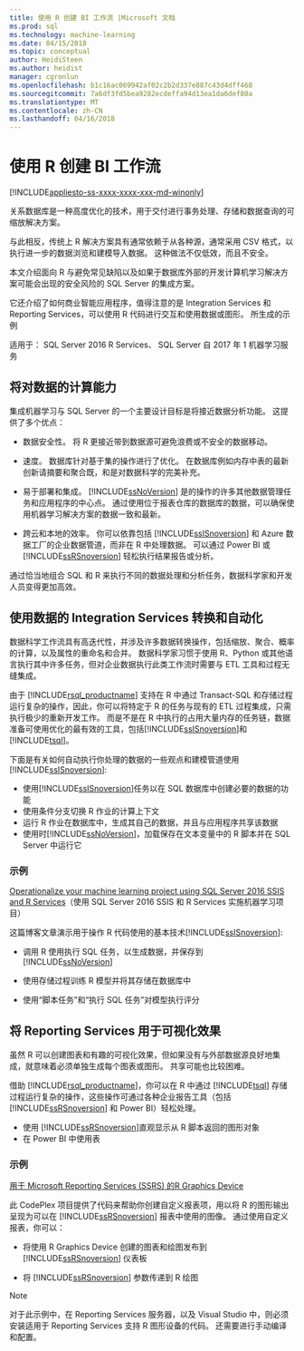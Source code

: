 ```yaml
---
title: 使用 R 创建 BI 工作流 |Microsoft 文档
ms.prod: sql
ms.technology: machine-learning
ms.date: 04/15/2018
ms.topic: conceptual
author: HeidiSteen
ms.author: heidist
manager: cgronlun
ms.openlocfilehash: b1c16ac069942af02c2b2d337e887c43d4dff468
ms.sourcegitcommit: 7a6df3fd5bea9282ecdeffa94d13ea1da6def80a
ms.translationtype: MT
ms.contentlocale: zh-CN
ms.lasthandoff: 04/16/2018
---
```

# <a name="creating-bi-workflows-with-r"></a>使用 R 创建 BI 工作流
[!INCLUDE[appliesto-ss-xxxx-xxxx-xxx-md-winonly](../../includes/appliesto-ss-xxxx-xxxx-xxx-md-winonly.md)]

关系数据库是一种高度优化的技术，用于交付进行事务处理、存储和数据查询的可缩放解决方案。

与此相反，传统上 R 解决方案具有通常依赖于从各种源，通常采用 CSV 格式，以执行进一步的数据浏览和建模导入数据。 这种做法不仅低效，而且不安全。

本文介绍面向 R 与避免常见缺陷以及如果于数据库外部的开发计算机学习解决方案可能会出现的安全风险的 SQL Server 的集成方案。

它还介绍了如何商业智能应用程序，值得注意的是 Integration Services 和 Reporting Services，可以使用 R 代码进行交互和使用数据或图形。 所生成的示例

适用于： SQL Server 2016 R Services、 SQL Server 自 2017 年 1 机器学习服务

## <a name="bring-compute-power-to-the-data"></a>将对数据的计算能力

集成机器学习与 SQL Server 的一个主要设计目标是将接近数据分析功能。 这提供了多个优点：

+ 数据安全性。 将 R 更接近带到数据源可避免浪费或不安全的数据移动。

+ 速度。 数据库针对基于集的操作进行了优化。 在数据库例如内存中表的最新创新请摘要和聚合既，和是对数据科学的完美补充。

+ 易于部署和集成。 [!INCLUDE[ssNoVersion](../../includes/ssnoversion-md.md)] 是的操作的许多其他数据管理任务和应用程序的中心点。 通过使用位于报表仓库的数据库的数据，可以确保使用机器学习解决方案的数据一致和最新。 

+ 跨云和本地的效率。 你可以依靠包括 [!INCLUDE[ssISnoversion](../../includes/ssisnoversion-md.md)] 和 Azure 数据工厂的企业数据管道，而非在 R 中处理数据。 可以通过 Power BI 或 [!INCLUDE[ssRSnoversion](../../includes/ssrsnoversion-md.md)] 轻松执行结果报告或分析。

通过恰当地组合 SQL 和 R 来执行不同的数据处理和分析任务，数据科学家和开发人员变得更加高效。

## <a name="use-integration-services-for-data-transformation-and-automation"></a>使用数据的 Integration Services 转换和自动化

数据科学工作流具有高迭代性，并涉及许多数据转换操作，包括缩放、聚合、概率的计算，以及属性的重命名和合并。 数据科学家习惯于使用 R、Python 或其他语言执行其中许多任务，但对企业数据执行此类工作流时需要与 ETL 工具和过程无缝集成。

由于 [!INCLUDE[rsql_productname](../../includes/rsql-productname-md.md)] 支持在 R 中通过 Transact-SQL 和存储过程运行复杂的操作，因此，你可以将特定于 R 的任务与现有的 ETL 过程集成，只需执行极少的重新开发工作。 而是不是在 R 中执行的占用大量内存的任务链，数据准备可使用优化的最有效的工具，包括[!INCLUDE[ssISnoversion](../../includes/ssisnoversion-md.md)]和[!INCLUDE[tsql](../../includes/tsql-md.md)]。 

下面是有关如何自动执行你处理的数据的一些观点和建模管道使用[!INCLUDE[ssISnoversion](../../includes/ssisnoversion-md.md)]:

+ 使用[!INCLUDE[ssISnoversion](../../includes/ssisnoversion-md.md)]任务以在 SQL 数据库中创建必要的数据的功能
+ 使用条件分支切换 R 作业的计算上下文
+ 运行 R 作业在数据库中，生成其自己的数据，并且与应用程序共享该数据
+ 使用时[!INCLUDE[ssNoVersion](../../includes/ssnoversion-md.md)]，加载保存在文本变量中的 R 脚本并在 SQL Server 中运行它

### <a name="examples"></a>示例

[Operationalize your machine learning project using SQL Server 2016 SSIS and R Services](https://blogs.msdn.microsoft.com/ssis/2016/01/11/operationalize-your-machine-learning-project-using-sql-server-2016-ssis-and-r-services/)（使用 SQL Server 2016 SSIS 和 R Services 实施机器学习项目）  

这篇博客文章演示用于操作 R 代码使用的基本技术[!INCLUDE[ssISnoversion](../../includes/ssisnoversion-md.md)]: 

+ 调用 R 使用执行 SQL 任务，以生成数据，并保存到 [!INCLUDE[ssNoVersion](../../includes/ssnoversion-md.md)]

+ 使用存储过程训练 R 模型并将其存储在数据库中

+ 使用“脚本任务”和“执行 SQL 任务”对模型执行评分

##  <a name="bkmk_ssrs"></a> 将 Reporting Services 用于可视化效果

虽然 R 可以创建图表和有趣的可视化效果，但如果没有与外部数据源良好地集成，就意味着必须单独生成每个图表或图形。 共享可能也比较困难。

借助 [!INCLUDE[rsql_productname](../../includes/rsql-productname-md.md)]，你可以在 R 中通过 [!INCLUDE[tsql](../../includes/tsql-md.md)] 存储过程运行复杂的操作，这些操作可通过各种企业报告工具（包括 [!INCLUDE[ssRSnoversion](../../includes/ssrsnoversion-md.md)] 和 Power BI）轻松处理。

+ 使用 [!INCLUDE[ssRSnoversion](../../includes/ssrsnoversion-md.md)]直观显示从 R 脚本返回的图形对象
+ 在 Power BI 中使用表

### <a name="examples"></a>示例

[用于 Microsoft Reporting Services (SSRS) 的R Graphics Device](https://rgraphicsdevice.codeplex.com/)

此 CodePlex 项目提供了代码来帮助你创建自定义报表项，用以将 R 的图形输出呈现为可以在 [!INCLUDE[ssRSnoversion](../../includes/ssrsnoversion-md.md)] 报表中使用的图像。  通过使用自定义报表，你可以：

+ 将使用 R Graphics Device 创建的图表和绘图发布到 [!INCLUDE[ssRSnoversion](../../includes/ssrsnoversion-md.md)] 仪表板

+ 将 [!INCLUDE[ssRSnoversion](../../includes/ssrsnoversion-md.md)] 参数传递到 R 绘图

> [!NOTE]
> 对于此示例中，在 Reporting Services 服务器，以及 Visual Studio 中，则必须安装适用于 Reporting Services 支持 R 图形设备的代码。 还需要进行手动编译和配置。
